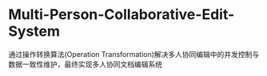 # Multi-Person-Collaborative-Edit-System
通过操作转换算法(Operation Transformation)解决多人协同编辑中的并发控制与数据一致性维护，最终实现多人协同文档编辑系统
